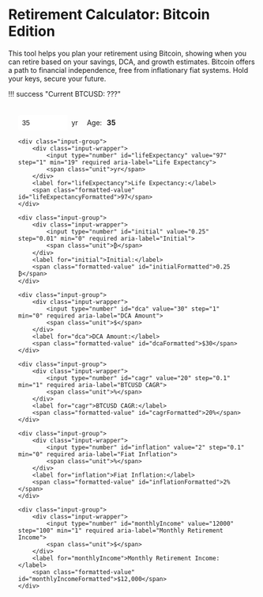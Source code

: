 # Retirement Calculator: Bitcoin Edition

This tool helps you plan your retirement using Bitcoin, showing when you can retire based on your savings, DCA, and growth estimates. 
Bitcoin offers a path to financial independence, free from inflationary fiat systems. Hold your keys, secure your future.

<style>
    .input-container {
        padding: 20px;
        border: 1px solid var(--md-default-fg-color--light);
        border-radius: 8px;
        background: var(--md-default-bg-color);
        margin-bottom: 20px;
    }
    .input-group {
        display: flex;
        align-items: center;
        margin-bottom: 15px;
    }
    .input-wrapper {
        display: flex;
        align-items: stretch;
        border: 1px solid var(--md-default-fg-color--light);
        border-radius: 4px;
        background: var(--md-default-bg-color);
        transition: border-color 0.2s, box-shadow 0.2s;
    }
    .input-wrapper:hover {
        border-color: var(--md-primary-fg-color--light);
    }
    .input-wrapper:focus-within {
        border-color: var(--md-primary-fg-color);
        box-shadow: 0 0 5px rgba(var(--md-primary-fg-color--rgb), 0.3);
    }
    input[type="number"] {
        width: 100px;
        padding: 8px;
        border: none;
        font-size: 1em;
        color: var(--md-default-fg-color);
        outline: none;
        border-radius: 4px 0 0 4px;
    }
    .unit {
        padding: 0 8px;
        font-size: 1em;
        color: var(--md-default-fg-color);
        pointer-events: none;
        border-left: 1px solid var(--md-default-fg-color--light);
        background: rgba(var(--md-default-bg-color--rgb), 0.7);
        display: flex;
        align-items: center;
        border-radius: 0 4px 4px 0;
    }
    .input-container label {
        font-size: 1em;
        color: var(--md-default-fg-color);
        margin-left: 10px;
        margin-right: 10px;
    }
    .formatted-value {
        font-weight: bold;
        color: var(--md-primary-fg-color);
    }
    #error {
        margin-top: 10px;
        padding: 10px;
        border: 1px solid var(--md-typeset-color-error);
        border-radius: 4px;
        background: var(--md-default-bg-color);
        color: var(--md-typeset-color-error);
        font-size: 0.9em;
    }
    #results {
        margin-top: 20px;
    }
    #results .summary {
        display: grid;
        grid-template-columns: 1fr;
        gap: 10px;
        margin-bottom: 15px;
        padding: 10px;
        background: var(--md-default-bg-color--light);
        border-radius: 4px;
    }
    #results .summary p {
        margin: 0;
        font-size: 1.1em;
        font-weight: bold;
        color: var(--md-default-fg-color);
    }
    #results .text {
        font-size: 1em;
        line-height: 1.8;
        color: var(--md-default-fg-color);
    }
    #results strong {
        color: var(--md-default-fg-color--dark);
    }
    #chart {
        width: 100%;
        max-width: 600px;
        height: 300px;
        margin: 20px 0;
    }
</style>

!!! success "Current BTCUSD: <span id="btcPrice">???</span>"

<form id="calcForm" class="input-container">
    <div class="input-group">
        <div class="input-wrapper">
            <input type="number" id="age" value="35" step="1" min="18" required aria-label="Age">
            <span class="unit">yr</span>
        </div>
        <label for="age">Age:</label>
        <span class="formatted-value" id="ageFormatted">35</span>
    </div>
    
    <div class="input-group">
        <div class="input-wrapper">
            <input type="number" id="lifeExpectancy" value="97" step="1" min="19" required aria-label="Life Expectancy">
            <span class="unit">yr</span>
        </div>
        <label for="lifeExpectancy">Life Expectancy:</label>
        <span class="formatted-value" id="lifeExpectancyFormatted">97</span>
    </div>
    
    <div class="input-group">
        <div class="input-wrapper">
            <input type="number" id="initial" value="0.25" step="0.01" min="0" required aria-label="Initial">
            <span class="unit">₿</span>
        </div>
        <label for="initial">Initial:</label>
        <span class="formatted-value" id="initialFormatted">0.25 ₿</span>
    </div>
    
    <div class="input-group">
        <div class="input-wrapper">
            <input type="number" id="dca" value="30" step="1" min="0" required aria-label="DCA Amount">
            <span class="unit">$</span>
        </div>
        <label for="dca">DCA Amount:</label>
        <span class="formatted-value" id="dcaFormatted">$30</span>
    </div>
    
    <div class="input-group">
        <div class="input-wrapper">
            <input type="number" id="cagr" value="20" step="0.1" min="1" required aria-label="BTCUSD CAGR">
            <span class="unit">%</span>
        </div>
        <label for="cagr">BTCUSD CAGR:</label>
        <span class="formatted-value" id="cagrFormatted">20%</span>
    </div>
    
    <div class="input-group">
        <div class="input-wrapper">
            <input type="number" id="inflation" value="2" step="0.1" min="0" required aria-label="Fiat Inflation">
            <span class="unit">%</span>
        </div>
        <label for="inflation">Fiat Inflation:</label>
        <span class="formatted-value" id="inflationFormatted">2%</span>
    </div>
    
    <div class="input-group">
        <div class="input-wrapper">
            <input type="number" id="monthlyIncome" value="12000" step="100" min="1" required aria-label="Monthly Retirement Income">
            <span class="unit">$</span>
        </div>
        <label for="monthlyIncome">Monthly Retirement Income:</label>
        <span class="formatted-value" id="monthlyIncomeFormatted">$12,000</span>
    </div>
</form>

<div id="error" aria-live="polite"></div>
<div id="results"></div>

<script src="https://cdn.jsdelivr.net/npm/chart.js"></script>
<script>
    async function fetchBitcoinPrice() {
        const apiFetchers = [
            { name: 'CoinGecko', fetcher: () => fetch('https://api.coingecko.com/api/v3/simple/price?ids=bitcoin&vs_currencies=usd')
                .then(res => res.json())
                .then(data => data.bitcoin.usd) },
            { name: 'Blockchain.info', fetcher: () => fetch('https://blockchain.info/ticker')
                .then(res => res.json())
                .then(data => data.USD.last) },
            { name: 'Kraken', fetcher: () => fetch('https://api.kraken.com/0/public/Ticker?pair=XXBTZUSD')
                .then(res => res.json())
                .then(data => parseFloat(data.result.XXBTZUSD.c[0])) },
            { name: 'Coinpaprika', fetcher: () => fetch('https://api.coinpaprika.com/v1/tickers/btc-bitcoin')
                .then(res => res.json())
                .then(data => data.quotes.USD.price) },
            { name: 'Gemini', fetcher: () => fetch('https://api.gemini.com/v1/pubticker/btcusd')
                .then(res => res.json())
                .then(data => parseFloat(data.last)) }
        ];

        const results = await Promise.allSettled(apiFetchers.map(api => api.fetcher()));
        
        const successfulPrices = [];
        results.forEach((result, index) => {
            if (result.status === 'fulfilled' && !isNaN(result.value) && result.value > 0) {
                successfulPrices.push(result.value);
            }
        });
        
        if (successfulPrices.length === 0) {
            throw new Error('All API fetches failed');
        }
        
        // Average the successful prices
        const averagePrice = successfulPrices.reduce((sum, price) => sum + price, 0) / successfulPrices.length;
        return averagePrice;
    }

    // Format number as currency, percent, or btc
    function formatValue(value, type, isDCA = false, isFee = false, isWholeDollar = false) {
        const num = parseFloat(value);
        if (type === 'currency') {
            return '$' + num.toLocaleString('en-US', {
                minimumFractionDigits: isWholeDollar || (isDCA && Number.isInteger(num)) ? 0 : num % 1 !== 0 ? 2 : 0,
                maximumFractionDigits: isWholeDollar || (isDCA && Number.isInteger(num)) ? 0 : 2
            });
        } else if (type === 'percent') {
            return num.toFixed(isFee ? 1 : Number.isInteger(num) ? 0 : 1) + '%';
        } else if (type === 'btc') {
            return num.toLocaleString('en-US', {minimumFractionDigits: 2, maximumFractionDigits: 8}) + ' ₿';
        } else {
            return num.toString();
        }
    }

    // Update formatted values next to inputs
    function updateFormattedValues() {
        document.getElementById('ageFormatted').textContent = formatValue(document.getElementById('age').value, 'number');
        document.getElementById('lifeExpectancyFormatted').textContent = formatValue(document.getElementById('lifeExpectancy').value, 'number');
        document.getElementById('initialFormatted').textContent = formatValue(document.getElementById('initial').value, 'btc');
        document.getElementById('dcaFormatted').textContent = formatValue(document.getElementById('dca').value, 'currency', true);
        document.getElementById('cagrFormatted').textContent = formatValue(document.getElementById('cagr').value, 'percent');
        document.getElementById('inflationFormatted').textContent = formatValue(document.getElementById('inflation').value, 'percent');
        document.getElementById('monthlyIncomeFormatted').textContent = formatValue(document.getElementById('monthlyIncome').value, 'currency');
    }

    // Validate inputs
    function validateInputs() {
        const age = parseInt(document.getElementById('age').value) || 0;
        const lifeExpectancy = parseInt(document.getElementById('lifeExpectancy').value) || 0;
        const initial = parseFloat(document.getElementById('initial').value) || 0;
        const dca = parseFloat(document.getElementById('dca').value) || 0;
        const cagr = parseFloat(document.getElementById('cagr').value) || 0;
        const inflation = parseFloat(document.getElementById('inflation').value) || 0;
        const monthlyIncome = parseFloat(document.getElementById('monthlyIncome').value) || 0;

        const errors = [];
        if (age < 18) errors.push("Age must be at least 18");
        if (lifeExpectancy <= age) errors.push("Life Expectancy must be greater than Age");
        if (initial < 0) errors.push("Initial must be greater than or equal to 0");
        if (dca < 0) errors.push("DCA Amount must be greater than or equal to 0");
        if (cagr < 1) errors.push("Estimated BTCUSD CAGR must be greater than or equal to 1%");
        if (inflation < 0) errors.push("Fiat Inflation must be greater than or equal to 0%");
        if (monthlyIncome <= 0) errors.push("Monthly Retirement Income must be greater than 0");

        const errorDiv = document.getElementById('error');
        if (errors.length > 0) {
            errorDiv.innerHTML = `<p>${errors.join('<br>')}</p>`;
            return false;
        } else {
            errorDiv.innerHTML = '';
            return true;
        }
    }

    let btcPrice = null;

    async function updateBitcoinPrice() {
        try {
            btcPrice = await fetchBitcoinPrice();
            document.getElementById('btcPrice').textContent = `$${btcPrice.toLocaleString('en-US', { minimumFractionDigits: 2, maximumFractionDigits: 2 })}`;
        } catch (error) {
            console.error('Error fetching Bitcoin price:', error);
            document.getElementById('btcPrice').textContent = 'unavailable';
            btcPrice = null;
        }
    }

    async function calculate() {
        if (!validateInputs()) {
            document.getElementById('results').innerHTML = '';
            return;
        }
        if (btcPrice === null) {
            document.getElementById('results').innerHTML = '';
            return;
        }

        const age = parseInt(document.getElementById('age').value);
        const lifeExpectancy = parseInt(document.getElementById('lifeExpectancy').value);
        const initial = parseFloat(document.getElementById('initial').value);
        const dcaDaily = parseFloat(document.getElementById('dca').value);
        const annualDCA = dcaDaily * 365.25;
        const cagr = parseFloat(document.getElementById('cagr').value) / 100;
        const inflation = parseFloat(document.getElementById('inflation').value) / 100;
        const monthlyIncome = parseFloat(document.getElementById('monthlyIncome').value);

        let minRaYears = lifeExpectancy - age;
        let minRa = lifeExpectancy;
        let savingsBtc = 0;
        let savingsUsd = 0;
        let btcusdRa = 0;
        let monthlyBtcRa = 0;
        let btcOverTime = [];
        let ages = [];

        for (let testRaYears = 0; testRaYears <= (lifeExpectancy - age); testRaYears++) {
            let B = initial;
            let price = btcPrice;
            for (let t = 1; t <= testRaYears; t++) {
                price *= (1 + cagr);
                let buyBtc = annualDCA / price;
                B += buyBtc;
            }
            let BRetire = B;
            let priceRetire = price;

            // Calculate required BTC at retirement for withdrawals
            let BRequired = 0;
            let n = lifeExpectancy - age - testRaYears;
            let priceCurrent = priceRetire;
            for (let j = 1; j <= n; j++) {
                let annualRequired = 12 * monthlyIncome * Math.pow(1 + inflation, testRaYears + j - 1);
                let withdrawBtc = annualRequired / priceCurrent;
                BRequired += withdrawBtc;
                priceCurrent *= (1 + cagr);
            }

            if (BRetire >= BRequired) {
                minRaYears = testRaYears;
                minRa = age + testRaYears;
                savingsBtc = BRetire;
                savingsUsd = BRetire * priceRetire;
                btcusdRa = priceRetire;
                let annualRequired1 = 12 * monthlyIncome * Math.pow(1 + inflation, minRaYears);
                monthlyBtcRa = (annualRequired1 / 12) / priceRetire;
                break;
            }
        }

        // Simulate for chart with variable withdrawals
        let B = initial;
        let price = btcPrice;
        btcOverTime.push(B);
        ages.push(age);
        // Accumulation phase
        for (let t = 1; t <= minRaYears; t++) {
            price *= (1 + cagr);
            let buyBtc = annualDCA / price;
            B += buyBtc;
            btcOverTime.push(B);
            ages.push(age + t);
        }
        // Retirement phase
        let n = lifeExpectancy - age - minRaYears;
        let priceCurrent = btcusdRa;
        for (let j = 1; j <= n; j++) {
            let annualRequired = 12 * monthlyIncome * Math.pow(1 + inflation, minRaYears + j - 1);
            let withdrawBtc = annualRequired / priceCurrent;
            B -= withdrawBtc;
            btcOverTime.push(B);
            ages.push(age + minRaYears + j);
            priceCurrent *= (1 + cagr);
        }

        // Display results
        const resultsDiv = document.getElementById('results');
        resultsDiv.innerHTML = `
            <div class="summary">
                <p>Minimum Time to Retire: ${minRaYears} years (${minRa}yo)</p>
                <p>Savings: ${formatValue(savingsBtc, 'btc')} (${formatValue(savingsUsd, 'currency', false, false, true)})</p>
                <p>BTCUSD at Retirement: ${formatValue(btcusdRa, 'currency', false, false, true)}</p>
            </div>
            <div id="chart-container"></div>
            <div class="text">
                <p>Working for ${minRaYears} years and retiring at age ${minRa}, and with an estimated ${formatValue(cagr * 100, 'percent')} BTCUSD CAGR, you'll have saved ${formatValue(savingsBtc, 'btc')}. With fiat inflation at ${formatValue(inflation * 100, 'percent')}, your monthly retirement income of ${formatValue(monthlyIncome, 'currency')} (today's dollars) will be covered by selling approximately ${monthlyBtcRa.toFixed(8)} ₿ monthly at the projected BTCUSD of ${formatValue(btcusdRa, 'currency', false, false, true)} at retirement.</p>
            </div>
        `;

        // Graceful degradation: Check if Chart.js is loaded
        if (window.Chart) {
            // Add canvas to chart container
            const chartContainer = document.getElementById('chart-container');
            const canvas = document.createElement('canvas');
            canvas.id = 'chart';
            chartContainer.appendChild(canvas);
            
            // Draw chart if Chart.js is available
            new Chart(document.getElementById('chart'), {
                type: 'line',
                data: {
                    labels: ages,
                    datasets: [
                        { label: 'Bitcoin Holdings', data: btcOverTime, borderColor: '#f7931a', fill: false }
                    ]
                },
                options: {
                    responsive: true,
                    scales: {
                        y: { 
                            title: { display: true, text: 'Bitcoin (₿)' }, 
                            beginAtZero: true,
                            ticks: {
                                callback: function(value) {
                                    return value.toFixed(2);
                                }
                            }
                        },
                        x: { title: { display: true, text: 'Age (years)' } }
                    },
                    plugins: {
                        tooltip: {
                            callbacks: {
                                label: function(context) {
                                    let label = context.dataset.label || '';
                                    if (label) {
                                        label += ': ';
                                    }
                                    label += context.parsed.y.toFixed(4) + ' ₿';
                                    return label;
                                }
                            }
                        }
                    }
                }
            });
        }
        
        // Update formatted values
        updateFormattedValues();
    }
    
    // Add event listeners to all inputs for auto-calculation
    document.querySelectorAll('#calcForm input').forEach(input => {
        input.addEventListener('input', calculate);
    });
    
    // Initial calculation and formatting on page load
    updateBitcoinPrice().then(() => calculate());
</script>



